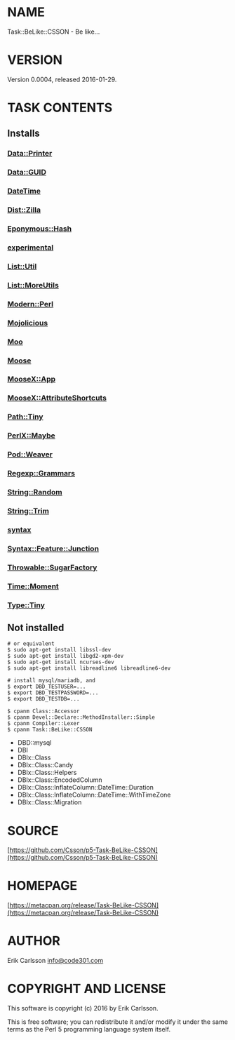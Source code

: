 # NAME

Task::BeLike::CSSON - Be like...

# VERSION

Version 0.0004, released 2016-01-29.

# TASK CONTENTS

## Installs

### [Data::Printer](https://metacpan.org/pod/Data::Printer)

### [Data::GUID](https://metacpan.org/pod/Data::GUID)

### [DateTime](https://metacpan.org/pod/DateTime)

### [Dist::Zilla](https://metacpan.org/pod/Dist::Zilla)

### [Eponymous::Hash](https://metacpan.org/pod/Eponymous::Hash)

### [experimental](https://metacpan.org/pod/experimental)

### [List::Util](https://metacpan.org/pod/List::Util)

### [List::MoreUtils](https://metacpan.org/pod/List::MoreUtils)

### [Modern::Perl](https://metacpan.org/pod/Modern::Perl)

### [Mojolicious](https://metacpan.org/pod/Mojolicious)

### [Moo](https://metacpan.org/pod/Moo)

### [Moose](https://metacpan.org/pod/Moose)

### [MooseX::App](https://metacpan.org/pod/MooseX::App)

### [MooseX::AttributeShortcuts](https://metacpan.org/pod/MooseX::AttributeShortcuts)

### [Path::Tiny](https://metacpan.org/pod/Path::Tiny)

### [PerlX::Maybe](https://metacpan.org/pod/PerlX::Maybe)

### [Pod::Weaver](https://metacpan.org/pod/Pod::Weaver)

### [Regexp::Grammars](https://metacpan.org/pod/Regexp::Grammars)

### [String::Random](https://metacpan.org/pod/String::Random)

### [String::Trim](https://metacpan.org/pod/String::Trim)

### [syntax](https://metacpan.org/pod/syntax)

### [Syntax::Feature::Junction](https://metacpan.org/pod/Syntax::Feature::Junction)

### [Throwable::SugarFactory](https://metacpan.org/pod/Throwable::SugarFactory)

### [Time::Moment](https://metacpan.org/pod/Time::Moment)

### [Type::Tiny](https://metacpan.org/pod/Type::Tiny)

## Not installed

    # or equivalent
    $ sudo apt-get install libssl-dev
    $ sudo apt-get install libgd2-xpm-dev
    $ sudo apt-get install ncurses-dev
    $ sudo apt-get install libreadline6 libreadline6-dev

    # install mysql/mariadb, and
    $ export DBD_TESTUSER=...
    $ export DBD_TESTPASSWORD=...
    $ export DBD_TESTDB=...

    $ cpanm Class::Accessor
    $ cpanm Devel::Declare::MethodInstaller::Simple
    $ cpanm Compiler::Lexer
    $ cpanm Task::BeLike::CSSON

- DBD::mysql
- DBI
- DBIx::Class
- DBIx::Class::Candy
- DBIx::Class::Helpers
- DBIx::Class::EncodedColumn
- DBIx::Class::InflateColumn::DateTime::Duration
- DBIx::Class::InflateColumn::DateTime::WithTimeZone
- DBIx::Class::Migration

# SOURCE

[https://github.com/Csson/p5-Task-BeLike-CSSON](https://github.com/Csson/p5-Task-BeLike-CSSON)

# HOMEPAGE

[https://metacpan.org/release/Task-BeLike-CSSON](https://metacpan.org/release/Task-BeLike-CSSON)

# AUTHOR

Erik Carlsson <info@code301.com>

# COPYRIGHT AND LICENSE

This software is copyright (c) 2016 by Erik Carlsson.

This is free software; you can redistribute it and/or modify it under
the same terms as the Perl 5 programming language system itself.
